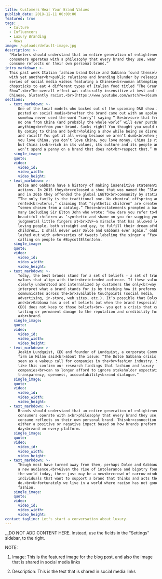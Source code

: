 ```yaml
---
title: Customers Wear Your Brand Values
publish_date: 2018-12-11 00:00:00
featured: true
tags:
  - Culture
  - Influencers
  - Luxury Branding
  - News
image: /uploads/default-image.jpg
description: >-
  "Marketers should understand that an entire generation of enlightened
  consumers operates with a philosophy that every brand they use, wear and
  consume reflects on their own personal brand.”
intro_markdown: >-
  This past week Italian fashion brand Dolce and Gabbana found themselves facing
  with yet another<br>public relations and branding blunder by releasing a
  series of social media videos featuring a Chinese<br>woman attempting to use
  chopsticks to eat 4 different types of Italian food titled “The Great
  Show”.<br>The overall effect was culturally insensitive at best and for many
  Chinese, blatantly racist.<br>(https://www.youtube.com/watch?v=s6sumA9vd4k)
sections:
  - text_markdown: >-
      One of the local models who backed out of the upcoming D&G show in China
      posted on social media<br>after the brand came out with an apology (which
      somehow never used the word “sorry”) saying “ Be<br>sure that from now on,
      no one from China (and probably the whole world” will ever purchase
      anything<br>from your brand. Sucks right? You thought you would make money
      by coming to China and by<br>holding a show while being so disrespectful
      and racist? You got it all wrong because we aren’t dumb<br>when you say
      you love China. you don’t love China, you love money. China is rich yes
      but China is<br>rich in its values, its culture and its people and they
      won’t spend a penny on a brand that does not<br>respect that.” Ouch.
    single_image:
    quote:
    video:
      video_id:
      video_width:
      video_height:
  - text_markdown: >-
      Dolce and Gabbana have a history of making insensitive statements and
      actions. In 2015 they<br>released a shoe that was named the “Slave Sandal”
      and in 2016 they offended the global LGBTQ<br>community by stating that
      “The only family is the traditional one. No chemical offspring and
      rented<br>uterus,” claiming that “synthetic children” are created from
      “semen chosen from a catalog.” These<br>statements prompted a backlash by
      many including Sir Elton John who wrote: “How dare you refer to<br>my
      beautiful children as ’synthetic and shame on you for wagging your
      judgmental little fingers at<br>IVF—a miracle that has allowed legions of
      loving people, both straight and gay, to fulfill their dream of<br>having
      children…. I shall never wear Dolce and Gabbana ever again.” Gabbana
      lashed out with a<br>series of tweets labeling the singer a “fascist” and
      calling on people to #BoycottEltonJohn.
    single_image:
    quote:
    video:
      video_id:
      video_width:
      video_height:
  - text_markdown: >-
      Today, the best brands stand for a set of beliefs - a set of transparent
      values that align with their<br>intended audience. If these values are not
      clearly understood and internalized by customers the only<br>way to
      interpret what a brand stands for is by tracking how it preforms and
      communicates across the<br>available touchpoints (social media,
      advertising, in-store, web sites, etc.). It’s possible that Dolce
      and<br>Gabbana has a set of beliefs but when the brand (especially the
      CEO) does not keep to those beliefs<br>- you get a crisis that can have
      lasting or permanent damage to the reputation and credibility for
      a<br>brand.
    single_image:
    quote:
    video:
      video_id:
      video_width:
      video_height:
  - text_markdown: >-
      Joakim Lundquist, CEO and founder of Lundquist, a corporate Communications
      firm in Milan said<br>about the issue: “The Dolce Gabbana crisis should be
      seen as a wakeup call for companies in the<br>fashion industry. Scandals
      like this confirm our research findings that fashion and luxury
      companies<br>can no longer afford to ignore stakeholder expectations for
      transparency, openness, accountability<br>and dialogue.”
    single_image:
    quote:
    video:
      video_id:
      video_width:
      video_height:
  - text_markdown: >-
      Brands should understand that an entire generation of enlightened
      consumers operate with a<br>philosophy that every brand they use, wear and
      consume reflects on their own personal brand. This<br>connection can have
      either a positive or negative impact based on how brands preform - every
      day<br>and on every platform.
    single_image:
    quote:
    video:
      video_id:
      video_width:
      video_height:
  - text_markdown: >-
      Though most have turned away from them, perhaps Dolce and Gabbana can find
      a new audience.<br>Given the rise of intolerance and bigotry found around
      the world today, there just may be a new<br>crowd of narrow minded
      individuals that want to support a brand that thinks and acts the way they
      do.<br>Unfortunately we live in a world where racism has not gone out of
      fashion.
    single_image:
    quote:
    video:
      video_id:
      video_width:
      video_height:
contact_tagline: Let's start a conversation about luxury.
---
```


[...](https://www.youtube.com/watch?v=s6sumA9vd4k)DO NOT ADD CONTENT HERE. Instead, use the fields in the "Settings" sidebar, to the right.

NOTE:

1. Image: This is the featured image for the blog post, and also the image that is shared in social media links

2. Description: This is the text that is shared in social media links